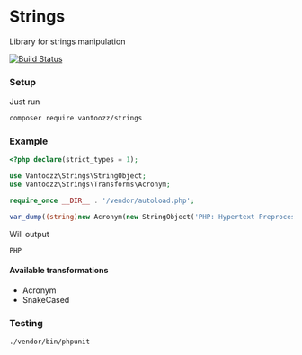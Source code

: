 # Strings
Library for strings manipulation

[![Build Status](https://travis-ci.org/vantoozz/strings.svg?branch=master)](https://travis-ci.org/vantoozz/strings)

### Setup
Just run
```bash
composer require vantoozz/strings
```

### Example
```php
<?php declare(strict_types = 1);

use Vantoozz\Strings\StringObject;
use Vantoozz\Strings\Transforms\Acronym;

require_once __DIR__ . '/vendor/autoload.php';

var_dump((string)new Acronym(new StringObject('PHP: Hypertext Preprocessor')));
```
Will output
```
PHP
```

#### Available transformations
* Acronym
* SnakeCased

### Testing
```bash
./vendor/bin/phpunit
```

